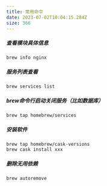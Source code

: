 ```yaml
---
title: 常用命令
date: 2023-07-02T10:04:15.284Z
size: 366
---
```

##### 查看模块具体信息

```shell
brew info nginx
```

##### 服务列表查看

```shell
brew services list
```

##### brew命令行启动关闭服务（比如数据库）

```shell
brew tap homebrew/services
```

##### 安装软件

```shell
brew tap homebrew/cask-versions
brew cask install xxx
```

##### 删除无用依赖

```shell
brew autoremove
```

